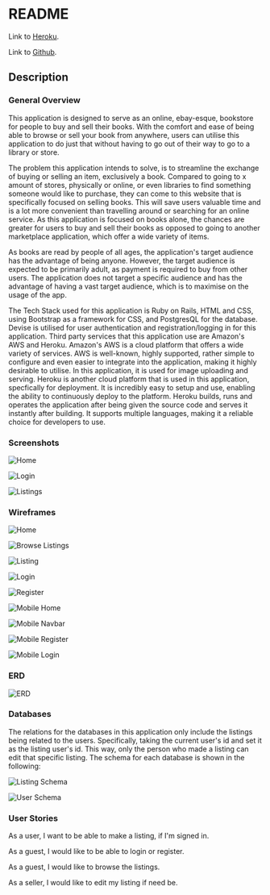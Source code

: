 # README

Link to [Heroku](https://bookstore-app-ca.herokuapp.com/).

Link to [Github](https://github.com/Antifact/bookstore).


## Description

### General Overview

This application is designed to serve as an online, ebay-esque, bookstore for people to buy and sell their books. With the comfort and ease of being able to browse or sell your book from anywhere, users can utilise this application to do just that without having to go out of their way to go to a library or store. 

The problem this application intends to solve, is to streamline the exchange of buying or selling an item, exclusively a book. Compared to going to x amount of stores, physically or online, or even libraries to find something someone would like to purchase, they can come to this website that is specifically focused on selling books. This will save users valuable time and is a lot more convenient than travelling around or searching for an online service. As this application is focused on books alone, the chances are greater for users to buy and sell their books as opposed to going to another marketplace application, which offer a wide variety of items.

As books are read by people of all ages, the application's target audience has the advantage of being anyone. However, the target audience is expected to be primarily adult, as payment is required to buy from other users. The application does not target a specific audience and has the advantage of having a vast target audience, which is to maximise on the usage of the app.

The Tech Stack used for this application is Ruby on Rails, HTML and CSS, using Bootstrap as a framework for CSS, and PostgresQL for the database. Devise is utilised for user authentication and registration/logging in for this application. Third party services that this application use are Amazon's AWS and Heroku. Amazon's AWS is a cloud platform that offers a wide variety of services. AWS is well-known, highly supported, rather simple to configure and even easier to integrate into the application, making it highly desirable to utilise. In this application, it is used for image uploading and serving. Heroku is another cloud platform that is used in this application, specfically for deployment. It is incredibly easy to setup and use, enabling the ability to continuously deploy to the platform. Heroku builds, runs and operates the application after being given the source code and serves it instantly after building. It supports multiple languages, making it a reliable choice for developers to use.


### Screenshots

![Home](docs/home.png)

![Login](docs/login.png)

![Listings](docs/listings.png)

### Wireframes

![Home](docs/home_wireframe.png)

![Browse Listings](docs/all_listings_wireframe.png)

![Listing](docs/listing_wireframe.png)

![Login](docs/login_wireframe.png)

![Register](docs/register_wireframe.png)

![Mobile Home](docs/mob_home_wireframe.png)

![Mobile Navbar](docs/mob_nav_wireframe.png)

![Mobile Register](docs/mob_register_wireframe.png)

![Mobile Login](docs/mob_login_wireframe.png)


### ERD

![ERD](docs/erd.png)


### Databases

The relations for the databases in this application only include the listings being related to the users. Specifically, taking the current user's id and set it as the listing user's id. This way, only the person who made a listing can edit that specific listing. The schema for each database is shown in the following: 

![Listing Schema](docs/listing_schema.png)

![User Schema](docs/user_schema.png)


### User Stories

As a user, I want to be able to make a listing, if I'm signed in.

As a guest, I would like to be able to login or register.

As a guest, I would like to browse the listings.

As a seller, I would like to edit my listing if need be.